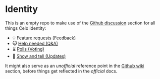 # Identity

This is an empty repo to make use of the [Github discussion](https://github.com/celo-org/identity/discussions) section for all things Celo identity:

- 💡 [Feature requests (Feedback)](https://github.com/celo-org/identity/discussions/categories/feature-requests-feedback)
- 😺 [Help needed (Q&A)](https://github.com/celo-org/identity/discussions/categories/help-needed-q-a)
- ⌛️ [Polls (Voting)](https://github.com/celo-org/identity/discussions/categories/polls-voting)
- 📢 [Show and tell (Updates)](https://github.com/celo-org/identity/discussions/categories/show-and-tell-updates)

It might also serve as an _unofficial_ reference point in the [Github wiki](https://github.com/celo-org/identity/wiki) section, before things get reflected in the _official_ docs.
